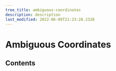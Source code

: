 ```yaml
---
tree_title: ambiguous-coordinates
description: description
last_modified: 2022-06-09T21:23:28.2328
---
```


# Ambiguous Coordinates

## Contents
